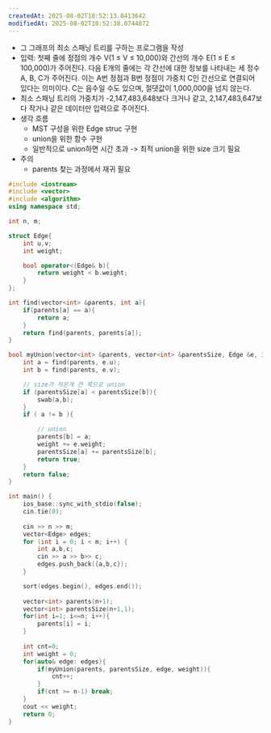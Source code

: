 ```yaml
---
createdAt: 2025-08-02T18:52:13.8413642
modifiedAt: 2025-08-02T18:52:38.0744872
---
```

- 그 그래프의 최소 스패닝 트리를 구하는 프로그램을 작성 
- 입력: 첫째 줄에 정점의 개수 V(1 ≤ V ≤ 10,000)와 간선의 개수 E(1 ≤ E ≤ 100,000)가 주어진다. 다음 E개의 줄에는 각 간선에 대한 정보를 나타내는 세 정수 A, B, C가 주어진다. 이는 A번 정점과 B번 정점이 가중치 C인 간선으로 연결되어 있다는 의미이다. C는 음수일 수도 있으며, 절댓값이 1,000,000을 넘지 않는다.
- 최소 스패닝 트리의 가중치가 -2,147,483,648보다 크거나 같고, 2,147,483,647보다 작거나 같은 데이터만 입력으로 주어진다.
- 생각 흐름
	- MST 구성을 위한 Edge struc 구현
	- union을 위한 함수 구현
	- 일반적으로 union하면 시간 초과 -> 최적 union을 위한 size 크기 필요 
- 주의
	- parents 찾는 과정에서 재귀 필요 
	

``` c++
#include <iostream>
#include <vector>
#include <algorithm>
using namespace std;

int n, m;

struct Edge{
	int u,v;
	int weight;

	bool operator<(Edge& b){
		return weight < b.weight;
	}
};

int find(vector<int> &parents, int a){
	if(parents[a] == a){
		return a;
	}
	return find(parents, parents[a]);
}

bool myUnion(vector<int> &parents, vector<int> &parentsSize, Edge &e, int &weight){
	int a = find(parents, e.u);
	int b = find(parents, e.v);

	// size가 적은게 큰 쪽으로 union
	if (parentsSize[a] < parentsSize[b]){
		swab(a,b);
	}
	if ( a != b ){

		// union
		parents[b] = a;
		weight += e.weight; 
		parentsSize[a] += parentsSize[b];
		return true;
	}
	return false;
}

int main() {
    ios_base::sync_with_stdio(false);
    cin.tie(0);
    
	cin >> n >> m;
	vector<Edge> edges;
	for (int i = 0; i < m; i++) {
		int a,b,c;
		cin >> a >> b>> c;
		edges.push_back({a,b,c});
	}

	sort(edges.begin(), edges.end());
		
	vector<int> parents(n+1);
	vector<int> parentsSize(n+1,1);
	for(int i=1; i<=n; i++){
		parents[i] = i;
	}
	
	int cnt=0;
	int weight = 0;
	for(auto& edge: edges){
		if(myUnion(parents, parentsSize, edge, weight)){
			cnt++;
		}
		if(cnt >= n-1) break;
	}
	cout << weight;
	return 0;
}

```
